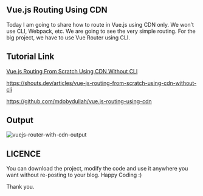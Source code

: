 ## Vue.js Routing Using CDN
Today I am going to share how to route in Vue.js using CDN only. We won’t use CLI, Webpack, etc. We are going to see the very simple routing. For the big project, we have to use Vue Router using CLI.

## Tutorial Link
[Vue.js Routing From Scratch Using CDN Without CLI](https://www.mynotepaper.com/vue-js-routing-from-scratch-using-cdn-without-cli.html)

https://shouts.dev/articles/vue-js-routing-from-scratch-using-cdn-without-cli

https://github.com/mdobydullah/vue.js-routing-using-cdn


## Output
![vuejs-router-with-cdn-output](https://user-images.githubusercontent.com/13184472/57390177-897ea400-71dd-11e9-89a2-6e312335998c.gif)


## LICENCE

You can download the project, modify the code and use it anywhere you want without re-posting to your blog. Happy Coding :)

Thank you.
